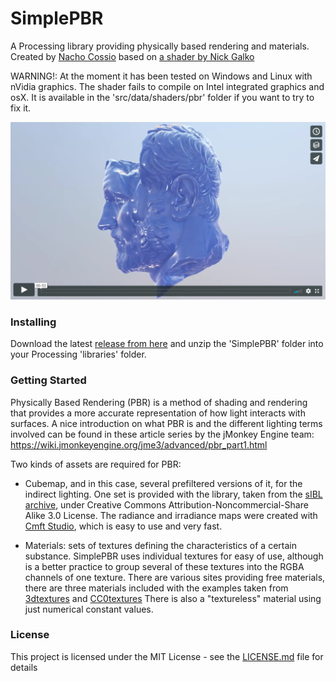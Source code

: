 # SimplePBR

A Processing library providing physically based rendering and materials. Created by [Nacho Cossio](http://nachocossio.com) based on [a shader by Nick Galko](https://gist.github.com/galek/53557375251e1a942dfa)

WARNING!: At the moment it has been tested on Windows and Linux with nVidia graphics. The shader fails to compile on Intel integrated graphics and osX. It is available in the 'src/data/shaders/pbr' folder if you want to try to fix it.

[![video](linkToVimeo.png)](https://vimeo.com/315540699)


### Installing
Download the latest [release from here](https://github.com/kosowski/SimplePBR/releases/download/v0.2/SimplePBR.zip) and unzip the 'SimplePBR' folder into your Processing 'libraries' folder.


### Getting Started
Physically Based Rendering (PBR) is a method of shading and rendering that provides a more accurate representation of how light interacts with surfaces. A nice introduction on what PBR is and the different lighting terms involved can be found in these article series by the jMonkey Engine team:
https://wiki.jmonkeyengine.org/jme3/advanced/pbr_part1.html


Two kinds of assets are required for PBR:
- Cubemap, and in this case, several prefiltered versions of it, for the indirect lighting. One set is provided with the library, taken from the [sIBL archive](http://www.hdrlabs.com/sibl/archive.html), under Creative Commons Attribution-Noncommercial-Share Alike 3.0 License. The radiance and irradiance maps were created with [Cmft Studio](https://github.com/dariomanesku/cmftStudio), which is easy to use and very fast.

- Materials: sets of textures defining the characteristics of a certain substance. SimplePBR uses individual textures for easy of use, although is a better practice to group several of these textures into the RGBA channels of one texture. There are  various sites providing free materials, there are three materials included with the examples taken from [3dtextures](https://3dtextures.me/) and [CC0textures](https://cc0textures.com/) There is also a "textureless" material using just numerical constant values.



### License

This project is licensed under the MIT License - see the [LICENSE.md](LICENSE.md) file for details
